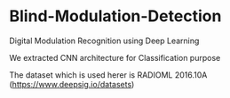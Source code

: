 # Blind-Modulation-Detection
Digital Modulation Recognition using Deep Learning

We extracted CNN architecture for Classification purpose

The dataset which is used herer is RADIOML 2016.10A (https://www.deepsig.io/datasets)

